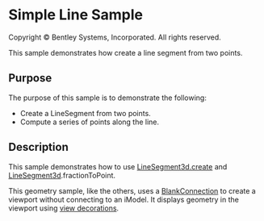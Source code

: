 # Simple Line Sample

Copyright © Bentley Systems, Incorporated. All rights reserved.

This sample demonstrates how create a line segment from two points.

## Purpose

The purpose of this sample is to demonstrate the following:

* Create a LineSegment from two points.
* Compute a series of points along the line.

## Description

This sample demonstrates how to use [LineSegment3d.create](https://www.itwinjs.org/reference/core-geometry/curve/linesegment3d/createstatic/) and [LineSegment3d](https://www.itwinjs.org/reference/core-geometry/curve/linesegment3d/).fractionToPoint.

This geometry sample, like the others, uses a [BlankConnection](https://www.itwinjs.org/learning/frontend/blankconnection/) to create a viewport without connecting to an iModel.  It displays geometry in the viewport using [view decorations](https://www.itwinjs.org/learning/frontend/viewdecorations/).
